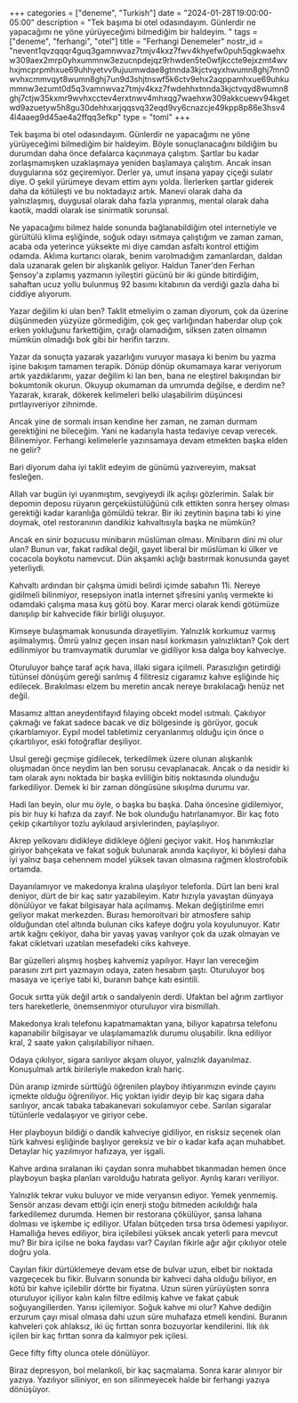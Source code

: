 +++
categories = ["deneme", "Turkish"]
date = "2024-01-28T19:00:00-05:00"
description = "Tek başıma bi otel odasındayım. Günlerdir ne yapacağımı ne yöne yürüyeceğimi bilmediğim bir haldeyim. "
tags = ["deneme", "ferhangi", "otel"]
title = "Ferhangi Denemeler"
nostr_id = "nevent1qvzqqqr4guq3gamnwvaz7tmjv4kxz7fwv4khyefw0puh5qgkwaehxw309aex2mrp0yhxummnw3ezucnpdejqz9rhwden5te0wfjkccte9ejxzmt4wvhxjmcprpmhxue69uhhyetvv9ujuumwdae8gtnnda3kjctvqyxhwumn8ghj7mn0wvhxcmmvqyt8wumn8ghj7un9d3shjtnswf5k6ctv9ehx2aqppamhxue69uhkummnw3ezumt0d5q3vamnwvaz7tmjv4kxz7fwdehhxtnnda3kjctvqyd8wumn8ghj7ctjw35kxmr9wvhxcctev4erxtnwv4mhxqg7waehxw309akkcuewv94kgetwd9azuetyw5h8gu30dehhxarjqqsvq32eqd9vy6cnazcje49kpp8p86e3hsv44l4aaeg9d45ae4a2ffqq3efkp"
type = "toml"
+++

Tek başıma bi otel odasındayım. Günlerdir ne yapacağımı ne yöne yürüyeceğimi bilmediğim bir haldeyim. Böyle sonuçlanacağını bildiğim bu durumdan daha önce defalarca kaçınmaya çalıştım. 
Şartlar bu kadar zorlaşmamışken uzaklaşmaya yeniden başlamaya çalıştım. Ancak insan duygularına söz geçiremiyor. Derler ya, umut insana yapay çiçeği sulatır diye. 
O şekil yürümeye devam ettim aynı yolda. İlerlerken şartlar giderek daha da kötüleşti ve bu noktadayız artık. Manevi olarak daha da yalnızlaşmış, duygusal olarak daha fazla yıpranmış,
mental olarak daha kaotik, maddi olarak ise sinirmatik sorunsal. 

Ne yapacağımı bilmez halde sonunda bağlanabildiğim otel internetiyle ve gürültülü klima eşliğinde, soğuk odayı ısıtmaya çalıştığım ve zaman zaman, acaba oda yeterince yüksekte mi diye 
camdan asfaltı kontrol ettiğim odamda. Aklıma kurtarıcı olarak, benim varolmadığım zamanlardan, daldan dala uzanarak gelen bir alışkanlık geliyor. Haldun Taner'den Ferhan Şensoy'a zıplamış
yazmanın iyileştiri gücünü bir iki günde bitirdiğim, sahaftan ucuz yollu bulunmuş 92 basımı kitabının da verdiği gazla daha bi ciddiye alıyorum. 

Yazar değilim ki ulan ben? Taklit etmeliyim o zaman diyorum, çok da üzerine düşünmeden yüzyüze görmediğim, çok geç varlığından haberdar olup çok erken yokluğunu farkettiğim, çırağı olamadığım, silksen zaten
olmamın mümkün olmadığı bok gibi bir herifin tarzını. 

Yazar da sonuçta yazarak yazarlığını vuruyor masaya ki benim bu yazma işine bakışım tamamen terapik. 
Dönüp dönüp okumamaya karar veriyorum artık yazdıklarımı, yazar değilim ki lan ben, bana ne eleştirel bakışından bir bokumtonik okurun. 
Okuyup okumaman da umrumda değilse, e derdim ne? Yazarak, kırarak, dökerek kelimeleri belki ulaşabilirim düşüncesi pırtlayıveriyor zihnimde. 

Ancak yine de sormalı insan kendine her zaman, ne zaman durmam gerektiğini ne bileceğim. Yani ne kadarıyla hasta tedaviye cevap verecek. Bilinemiyor. Ferhangi kelimelerle yazınsamaya devam etmekten başka elden ne gelir?

Bari diyorum daha iyi taklit edeyim de günümü yazıvereyim, maksat fesleğen. 

Allah var bugün iyi uyanmıştım, sevgiyeydi ilk açılışı gözlerimin. Salak bir depomin deposu rüyanın gerçeküstülüğünü cılk ettikten sonra herşey olması gerektiği kadar karanlığa gömüldü tekrar. Bir iki zeytinin başına tabi ki yine doymak,
otel restoranının dandikiz kahvaltısıyla başka ne mümkün?

Ancak en sinir bozucusu minibarın müslüman olması. Minibarın dini mi olur ulan? Bunun var, fakat radikal değil, gayet liberal bir müslüman ki ülker ve cocacola boykotu namevcut. 
Dün akşamki açlığı bastırmak konusunda gayet yeterliydi. 

Kahvaltı ardından bir çalışma ümidi belirdi içimde sabahın 11i. Nereye gidilmeli bilinmiyor, resepsiyon inatla internet şifresini yanlış vermekte ki odamdaki çalışma masa kuş götü boy. 
Karar merci olarak kendi götümüze danışılıp bir kahvecide fikir birliği oluşuyor. 

Kimseye bulaşmamak konusunda dirayetliyim. Yalnızlık korkumuz varmış aşılmalıymış. Ömrü yalnız geçen insan nasıl korkmasın yalnızlıktan? Çok dert edilinmiyor bu tramvaymatik durumlar ve gidiliyor kısa dalga boy kahveciye. 

Oturuluyor bahçe taraf açık hava, illaki sigara içilmeli. Parasızlığın getirdiği tütünsel dönüşüm gereği sarılmış 4 filitresiz cigaramız kahve eşliğinde hiç edilecek. Bırakılması elzem bu meretin ancak nereye bırakılacağı henüz net değil. 

Masamız alttan aneydentifayıd fılaying obcekt model ısıtmalı. Çakılıyor çakmağı ve fakat sadece bacak ve diz bölgesinde iş görüyor, gocuk çıkartılamıyor. Eypıl model tabletimiz ceryanlanmış olduğu için önce o çıkartılıyor, eski fotoğraflar deşiliyor. 


Usul gereği geçmişe gidilecek, terkedilmek üzere olunan alışkanlık oluşmadan önce neydim lan ben sorusu cevaplanacak. Ancak o da nesidir ki tam olarak aynı noktada bir başka evliliğin bitiş noktasında olunduğu farkediliyor. Demek ki bir zaman döngüsüne sıkışılma durumu var. 

Hadi lan beyin, olur mu öyle, o başka bu başka. Daha öncesine gidilemiyor, pis bir huy ki hafıza da zayıf. Ne bok olunduğu hatırlanamıyor. Bir kaç foto çekip çıkartılıyor tozlu aykılaud arşivlerinden, paylaşılıyor. 

Akrep yelkovanı didikleye didikleye öğleni geçiyor vakit. Hoş hanımkızlar giriyor bahçekata ve fakat soğuk bulunarak anında kaçılıyor, ki böylesi daha iyi yalnız başa cehennem model yüksek tavan olmasına rağmen klostrofobik ortamda. 

Dayanılamıyor ve makedonya kralına ulaşılıyor telefonla. Dürt lan beni kral deniyor, dürt de bir kaç satır yazabileyim. Katır hızıyla yavaştan dünyaya dönülüyor ve fakat bilgisayar hala açılmamış. Mekan değiştirilme emri geliyor makat merkezden. 
Burası hemoroitvari bir atmosfere sahip olduğundan otel altında bulunan ciks kafeye doğru yola koyulunuyor. Katır artık kağnı çekiyor, daha bir yavaş yavaş varılıyor çok da uzak olmayan ve fakat cikletvari uzatılan mesefadeki ciks kahveye. 

Bar güzelleri alışmış hoşbeş kahvemiz yapılıyor. Hayır lan vereceğim parasını zırt pırt yazmayın odaya, zaten hesabım şaştı. Oturuluyor boş masaya ve içeriye tabi ki, buranın bahçe katı esintili. 

Gocuk sırtta yük değil artık o sandalyenin derdi. Ufaktan bel ağrım zartlıyor ters hareketlerle, önemsenmiyor oturuluyor vira bismillah. 

Makedonya kralı telefonu kapatmamaktan yana, biliyor kapatırsa telefonu kapanabilir bilgisayar ve ulaşılamamazlık durumu oluşabilir. İkna ediliyor kral, 2 saate yakın çalışılabiliyor nihaen. 

Odaya çıkılıyor, sigara sarılıyor akşam oluyor, yalnızlık dayanılmaz. Konuşulmalı artık birileriyle makedon kralı hariç. 

Dün aranıp izmirde sürttüğü öğrenilen playboy ihtiyarımızın evinde çayını içmekte olduğu öğreniliyor. Hiç yoktan iyidir deyip bir kaç sigara daha sarılıyor, ancak tabaka tabakanevari sokulamıyor cebe. Sarılan sigaralar tütünlerle vedalaşıyor ve giriyor cebe. 

Her playboyun bildiği o dandik kahveciye gidiliyor, en risksiz seçenek olan türk kahvesi eşliğinde başlıyor gereksiz ve bir o kadar kafa açan muhabbet. Detaylar hiç yazılmıyor hafızaya, yer işgali. 

Kahve ardına sıralanan iki çaydan sonra muhabbet tıkanmadan hemen önce playboyun başka planları varolduğu hatırata geliyor. Ayrılış kararı veriliyor. 

Yalnızlık tekrar vuku buluyor ve mide veryansın ediyor. Yemek yenmemiş. Sensör arızası devam ettiği için enerji stoğu bitmeden acıkıldığı hala farkedilemez durumda. Hemen bir restorana çökülüyor, şansa lahana dolması ve işkembe iç ediliyor. 
Ufalan bütçeden tırsa tırsa ödemesi yapılıyor. Hamallığa heves ediliyor, bira içilebilesi yüksek ancak yeterli para mevcut mu? Bir bira içilse ne boka faydası var? Cayılan fikirle ağır ağır çıkılıyor otele doğru yola. 

Cayılan fikir dürtüklemeye devam etse de bulvar uzun, elbet bir noktada vazgeçecek bu fikir. Bulvarın sonunda bir kahveci daha olduğu biliyor, en kötü bir kahve içilebilir dörtte bir fiyatına. Uzun süren yürüyüşten sonra oturuluyor içiliyor kalın kalın
filtre edilmiş kahve ve fakat çabuk soğuyangillerden. Yarısı içilemiyor. Soğuk kahve mi olur? Kahve dediğin erzurum çayı misal olmasa dahi uzun süre muhafaza etmeli kendini. Buranın kahveleri çok ahlaksız, iki üç fırttan sonra bozuyorlar kendilerini. 
Ilık ılık içilen bir kaç fırttan sonra da kalmıyor pek içilesi. 

Gece fifty fifty olunca otele dönülüyor. 

Biraz depresyon, bol melankoli, bir kaç saçmalama. Sonra karar alınıyor bir yazıya. Yazılıyor siliniyor, en son silinmeyecek halde bir ferhangi yazıya dönüşüyor.
